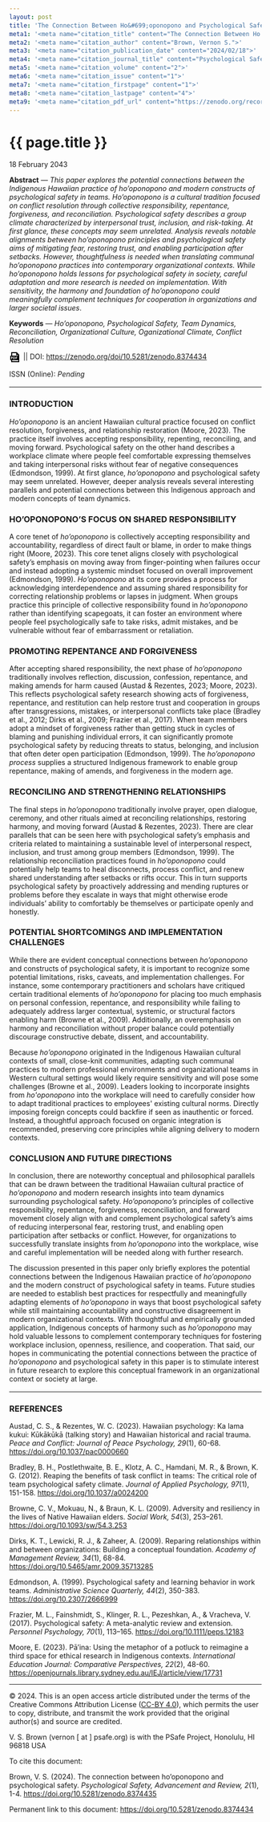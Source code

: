 ```yaml
---
layout: post
title: 'The Connection Between Ho&#699;oponopono and Psychological Safety'
meta1: '<meta name="citation_title" content="The Connection Between Ho’oponopono and Psychological Safety">'
meta2: '<meta name="citation_author" content="Brown, Vernon S.">'
meta3: '<meta name="citation_publication_date" content="2024/02/18">'
meta4: '<meta name="citation_journal_title" content="Psychological Safety, Advancement and Review">'
meta5: '<meta name="citation_volume" content="2">'
meta6: '<meta name="citation_issue" content="1">'
meta7: '<meta name="citation_firstpage" content="1">'
meta8: '<meta name="citation_lastpage" content="4">'
meta9: '<meta name="citation_pdf_url" content="https://zenodo.org/records/10676881/files/The_Connection_Between_Ho%E2%80%99oponopono_and_Psychological_Safety.pdf">'
---
```


{{ page.title }}
================

<p class="meta">18 February 2043</p>

**Abstract** — _This paper explores the potential connections between the Indigenous Hawaiian practice of ho’oponopono and modern constructs of psychological safety in teams. Ho’oponopono is a cultural tradition focused on conflict resolution through collective responsibility, repentance, forgiveness, and reconciliation. Psychological safety describes a group climate characterized by interpersonal trust, inclusion, and risk-taking. At first glance, these concepts may seem unrelated. Analysis reveals notable alignments between ho’oponopono principles and psychological safety aims of mitigating fear, restoring trust, and enabling participation after setbacks. However, thoughtfulness is needed when translating communal ho’oponopono practices into contemporary organizational contexts. While ho’oponopono holds lessons for psychological safety in society, careful adaptation and more research is needed on implementation. With sensitivity, the harmony and foundation of ho’oponopono could meaningfully complement techniques for cooperation in organizations and larger societal issues_.

**Keywords** — _Ho’oponopono, Psychological Safety, Team Dynamics, Reconciliation, Organizational Culture, Oganizational Climate, Conflict Resolution_

<a href="https://zenodo.org/records/10676881/files/The_Connection_Between_Ho%E2%80%99oponopono_and_Psychological_Safety.pdf?download=1" target="_blank"><img src="/images/pdf-icon.png" style="vertical-align:middle; display:inline;"></a> || 
DOI: <a href="https://zenodo.org/doi/10.5281/zenodo.8374434" target="_blank">https://zenodo.org/doi/10.5281/zenodo.8374434</a>

ISSN (Online): _Pending_
<br><br>
<hr style="margin-top:-1em;margin-bottom:+1em">

### INTRODUCTION

_Ho’oponopono_ is an ancient Hawaiian cultural practice focused on conflict resolution,
forgiveness, and relationship restoration (Moore, 2023). The practice itself involves accepting
responsibility, repenting, reconciling, and moving forward. Psychological safety on the other hand
describes a workplace climate where people feel comfortable expressing themselves and taking
interpersonal risks without fear of negative consequences (Edmondson, 1999). At first glance,
_ho’oponopono_ and psychological safety may seem unrelated. However, deeper analysis reveals
several interesting parallels and potential connections between this Indigenous approach and
modern concepts of team dynamics.

### HO’OPONOPONO’S FOCUS ON SHARED RESPONSIBILITY

A core tenet of _ho’oponopono_ is collectively accepting responsibility and accountability,
regardless of direct fault or blame, in order to make things right (Moore, 2023). This core tenet
aligns closely with psychological safety’s emphasis on moving away from finger-pointing when
failures occur and instead adopting a systemic mindset focused on overall improvement
(Edmondson, 1999). _Ho’oponopono_ at its core provides a process for acknowledging
interdependence and assuming shared responsibility for correcting relationship problems or lapses in 
judgment. When groups practice this principle of collective responsibility found in _ho’oponopono_ rather 
than identifying scapegoats, it can foster an environment where people feel psychologically safe to 
take risks, admit mistakes, and be vulnerable without fear of embarrassment or retaliation.

### PROMOTING REPENTANCE AND FORGIVENESS

After accepting shared responsibility, the next phase of _ho’oponopono_ traditionally involves 
reflection, discussion, confession, repentance, and making amends for harm caused 
(Austad & Rezentes, 2023; Moore, 2023). This reflects psychological safety research showing 
acts of forgiveness, repentance, and restitution can help restore trust and cooperation in groups
after transgressions, mistakes, or interpersonal conflicts take place 
(Bradley et al., 2012; Dirks et al., 2009; Frazier et al., 2017). When team members adopt a mindset 
of forgiveness rather than getting stuck in cycles of blaming and punishing individual errors, it can 
significantly promote psychological safety by reducing threats to status, belonging, and inclusion 
that often deter open participation (Edmondson, 1999). The _ho’oponopono process_ supplies a structured 
Indigenous framework to enable group repentance, making of amends, and forgiveness in the modern age.

### RECONCILING AND STRENGTHENING RELATIONSHIPS

The final steps in _ho’oponopono_ traditionally involve prayer, open dialogue, ceremony, and other rituals 
aimed at reconciling relationships, restoring harmony, and moving forward (Austad & Rezentes, 2023). There 
are clear parallels that can be seen here with psychological safety’s emphasis and criteria related to 
maintaining a sustainable level of interpersonal respect, inclusion, and trust among group members (Edmondson, 1999). 
The relationship reconciliation practices found in _ho’oponopono_ could potentially help teams to heal disconnects, 
process conflict, and renew shared understanding after setbacks or rifts occur. This in turn supports psychological 
safety by proactively addressing and mending ruptures or problems before they escalate in ways that might 
otherwise erode individuals’ ability to comfortably be themselves or participate openly and honestly.

### POTENTIAL SHORTCOMINGS AND IMPLEMENTATION CHALLENGES

While there are evident conceptual connections between _ho’oponopono_ and constructs of psychological safety, it is 
important to recognize some potential limitations, risks, caveats, and implementation challenges. For instance, 
some contemporary practitioners and scholars have critiqued certain traditional elements of _ho’oponopono_ for placing 
too much emphasis on personal confession, repentance, and responsibility while failing to adequately address larger 
contextual, systemic, or structural factors enabling harm (Browne et al., 2009). Additionally, an overemphasis on 
harmony and reconciliation without proper balance could potentially discourage constructive debate, dissent, 
and accountability.

Because _ho’oponopono_ originated in the Indigenous Hawaiian cultural contexts of small, close-knit communities, 
adapting such communal practices to modern professional environments and organizational teams in Western cultural 
settings would likely require sensitivity and will pose some challenges (Browne et al., 2009). Leaders looking 
to incorporate insights from _ho'oponopono_ into the workplace will need to carefully consider how to adapt traditional 
practices to employees' existing cultural norms. Directly imposing foreign concepts could backfire if seen as 
inauthentic or forced. Instead, a thoughtful approach focused on organic integration is recommended, preserving 
core principles while aligning delivery to modern contexts.

### CONCLUSION AND FUTURE DIRECTIONS

In conclusion, there are noteworthy conceptual and philosophical parallels that can be drawn between 
the traditional Hawaiian cultural practice of _ho’oponopono_ and modern research insights into team dynamics 
surrounding psychological safety. _Ho’oponopono’s_ principles of collective responsibility, repentance, 
forgiveness, reconciliation, and forward movement closely align with and complement psychological safety’s 
aims of reducing interpersonal fear, restoring trust, and enabling open participation after setbacks or 
conflict. However, for organizations to successfully translate insights from _ho’oponopono_ into the 
workplace, wise and careful implementation will be needed along with further research.

The discussion presented in this paper only briefly explores the potential connections between the 
Indigenous Hawaiian practice of _ho’oponopono_ and the modern construct of psychological safety in teams. 
Future studies are needed to establish best practices for respectfully and meaningfully adapting 
elements of _ho’oponopono_ in ways that boost psychological safety while still maintaining accountability 
and constructive disagreement in modern organizational contexts. With thoughtful and empirically 
grounded application, Indigenous concepts of harmony such as _ho’oponopono_ may hold valuable lessons 
to complement contemporary techniques for fostering workplace inclusion, openness, resilience, and 
cooperation. That said, our hopes in communicating the potential connections between the practice 
of _ho’oponopono_ and psychological safety in this paper is to stimulate interest in future research 
to explore this conceptual framework in an organizational context or society at large.
<br><br>
<hr style="margin-top:-1em;margin-bottom:+1em">

### REFERENCES

Austad, C. S., & Rezentes, W. C. (2023). Hawaiian psychology: Ka lama kukui: Kūkākūkā (talking story) 
and Hawaiian historical and racial trauma. _Peace and Conflict: Journal of Peace Psychology, 29_(1), 
60-68. <a href="https://doi.org/10.1037/pac0000660" target="_blank">https://doi.org/10.1037/pac0000660</a>

Bradley, B. H., Postlethwaite, B. E., Klotz, A. C., Hamdani, M. R., & Brown, K. G. (2012). Reaping 
the benefits of task conflict in teams: The critical role of team psychological safety climate. 
_Journal of Applied Psychology, 97_(1), 151-158. <a href="https://doi.org/10.1037/a0024200" target="_blank">https://doi.org/10.1037/a0024200</a>

Browne, C. V., Mokuau, N., & Braun, K. L. (2009). Adversity and resiliency in the lives of Native 
Hawaiian elders. _Social Work, 54_(3), 253–261. <a href="https://doi.org/10.1093/sw/54.3.253" target="_blank">https://doi.org/10.1093/sw/54.3.253</a>

Dirks, K. T., Lewicki, R. J., & Zaheer, A. (2009). Reparing relationships within and between 
organizations: Building a conceptual foundation. _Academy of Management Review, 34_(1), 68-84. 
<a href="https://doi.org/10.5465/amr.2009.35713285" target="_blank">https://doi.org/10.5465/amr.2009.35713285</a>

Edmondson, A. (1999). Psychological safety and learning behavior in work teams. _Administrative 
Science Quarterly, 44_(2), 350-383. <a href="https://doi.org/10.2307/2666999" target="_blank">https://doi.org/10.2307/2666999</a>

Frazier, M. L., Fainshmidt, S., Klinger, R. L., Pezeshkan, A., & Vracheva, V. (2017). Psychological 
safety: A meta-analytic review and extension. _Personnel Psychology, 70_(1), 
113–165. <a href="https://doi.org/10.1111/peps.12183" target="_blank">https://doi.org/10.1111/peps.12183</a>

Moore, E. (2023). Pā’ina: Using the metaphor of a potluck to reimagine a third space for ethical
research in Indigenous contexts. _International Education Journal: Comparative Perspectives, 22_(2), 
48-60. <a href="https://openjournals.library.sydney.edu.au/IEJ/article/view/17731" target="_blank">https://openjournals.library.sydney.edu.au/IEJ/article/view/17731</a>

_______________________________________________________________________________________________


© 2024. This is an open access article distributed under the terms of the 
Creative Commons Attribution License (<a href="https://creativecommons.org/licenses/by/4.0/legalcode" target="_blank">CC-BY 4.0</a>), 
which permits the user to copy, distribute, and transmit the work provided that 
the original author(s) and source are credited.

V. S. Brown (vernon [ at ] psafe.org) is with the PSafe Project, Honolulu, HI 96818 USA

To cite this document:

Brown, V. S. (2024). The connection between ho’oponopono and psychological safety. _Psychological Safety, Advancement and Review, 2_(1), 1-4. 
https://doi.org/10.5281/zenodo.8374435

Permanent link to this document:
<a href="https://doi.org/10.5281/zenodo.8374434" target="_blank">https://doi.org/10.5281/zenodo.8374434</a>
